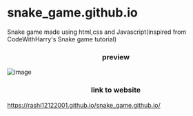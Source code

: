 # snake_game.github.io
Snake game made using html,css and Javascript(inspired from CodeWithHarry's Snake game tutorial) <br>
### <p align="center">preview</p>
![image](https://user-images.githubusercontent.com/74211043/180598446-baf0a9ad-7599-46bc-995a-4f97b5fa6a3e.png)

### <p align="center">link to website</p>
https://rashi12122001.github.io/snake_game.github.io/
